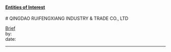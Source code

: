 #### [Entities of Interest](/list.html)
<link rel="stylesheet" type="text/css" href="../../assets/style.css">
# QINGDAO RUIFENGXIANG INDUSTRY & TRADE CO., LTD

[comment]: <> (Add/Remove information below as you want)
[comment]: <> (Markdown cheatsheet: https://github.com/adam-p/markdown-here/wiki/Markdown-Cheatsheet)
[Brief](Brief.md)  
by:  
date:  

---
[comment]: <> (Add your content here)